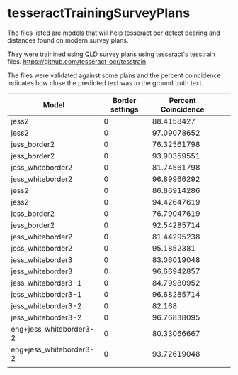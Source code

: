 # tesseractTrainingSurveyPlans


The files listed are models that will help tesseract ocr detect bearing and distances found on modern survey plans.

They were trainined using QLD survey plans using tesseract's tesstrain files.
https://github.com/tesseract-ocr/tesstrain

The files were validated against some plans and the percent coincidence indicates how close the predicted text was to the ground truth text.

| Model                   | Border settings | Percent Coincidence |   |   |
|-------------------------|-----------------|---------------------|---|---|
| jess2                   | 0               | 88.4158427          |   |   |
| jess2                   | 0               | 97.09078652         |   |   |
| jess_border2            | 0               | 76.32561798         |   |   |
| jess_border2            | 0               | 93.90359551         |   |   |
| jess_whiteborder2       | 0               | 81.74561798         |   |   |
| jess_whiteborder2       | 0               | 96.89966292         |   |   |
| jess2                   | 0               | 86.86914286         |   |   |
| jess2                   | 0               | 94.42647619         |   |   |
| jess_border2            | 0               | 76.79047619         |   |   |
| jess_border2            | 0               | 92.54285714         |   |   |
| jess_whiteborder2       | 0               | 81.44295238         |   |   |
| jess_whiteborder2       | 0               | 95.1852381          |   |   |
| jess_whiteborder3       | 0               | 83.06019048         |   |   |
| jess_whiteborder3       | 0               | 96.66942857         |   |   |
| jess_whiteborder3-1     | 0               | 84.79980952         |   |   |
| jess_whiteborder3-1     | 0               | 96.68285714         |   |   |
| jess_whiteborder3-2     | 0               | 82.168              |   |   |
| jess_whiteborder3-2     | 0               | 96.76838095         |   |   |
| eng+jess_whiteborder3-2 | 0               | 80.33066667         |   |   |
| eng+jess_whiteborder3-2 | 0               | 93.72619048         |   |   |
|                         |                 |                     |   |   |
